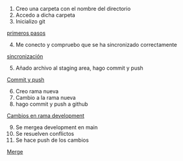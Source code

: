 1. Creo una carpeta con el nombre del directorio
2. Accedo a dicha carpeta
3. Inicializo git

[primeros pasos](/screenshots/paso_1.png)

4. Me conecto y compruebo que se ha sincronizado correctamente

[sincronización](/screenshots/sincronizacion.png)

5. Añado archivo al staging area, hago commit y push

[Commit y push](/screenshots/commit.png)

6. Creo rama nueva 
7. Cambio a la rama nueva
8. hago commit y push a github

[Cambios en rama development](/screenshots/rama.png)

9. Se mergea development en main
10. Se resuelven conflictos
11. Se hace push de los cambios  

[Merge](/screenshots/merge.png)



